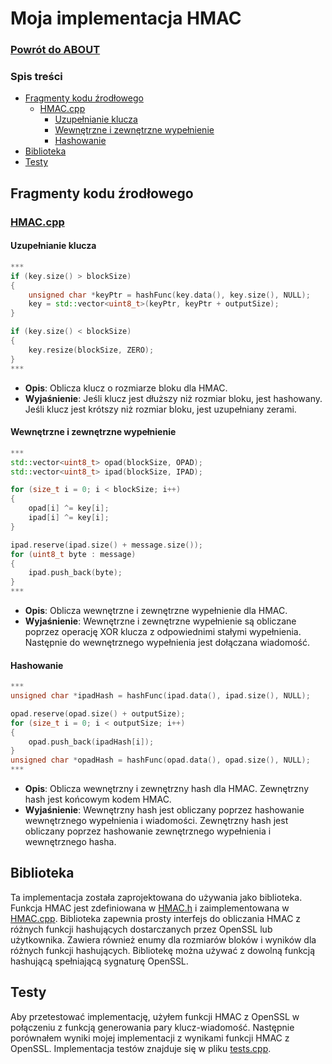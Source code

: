 # Moja implementacja HMAC

### [Powrót do ABOUT](../ABOUT.md)

### Spis treści

- [Fragmenty kodu źrodłowego](#fragmenty-kodu-źrodłowego)
  - [HMAC.cpp](#hmaccpp)
    - [Uzupełnianie klucza](#uzupełnianie-klucza)
    - [Wewnętrzne i zewnętrzne wypełnienie](#wewnętrzne-i-zewnętrzne-wypełnienie)
    - [Hashowanie](#hashowanie)
- [Biblioteka](#biblioteka)
- [Testy](#testy)

## Fragmenty kodu źrodłowego

### [HMAC.cpp](../src/HMAC.cpp)

#### Uzupełnianie klucza

```c++
***
if (key.size() > blockSize)
{
    unsigned char *keyPtr = hashFunc(key.data(), key.size(), NULL);
    key = std::vector<uint8_t>(keyPtr, keyPtr + outputSize);
}

if (key.size() < blockSize)
{
    key.resize(blockSize, ZERO);
}
***
```

- **Opis**: Oblicza klucz o rozmiarze bloku dla HMAC.
- **Wyjaśnienie**: Jeśli klucz jest dłuższy niż rozmiar bloku, jest hashowany. Jeśli klucz jest krótszy niż rozmiar bloku, jest uzupełniany zerami.

#### Wewnętrzne i zewnętrzne wypełnienie

```c++
***
std::vector<uint8_t> opad(blockSize, OPAD);
std::vector<uint8_t> ipad(blockSize, IPAD);

for (size_t i = 0; i < blockSize; i++)
{
    opad[i] ^= key[i];
    ipad[i] ^= key[i];
}

ipad.reserve(ipad.size() + message.size());
for (uint8_t byte : message)
{
    ipad.push_back(byte);
}
***
```

- **Opis**: Oblicza wewnętrzne i zewnętrzne wypełnienie dla HMAC.
- **Wyjaśnienie**: Wewnętrzne i zewnętrzne wypełnienie są obliczane poprzez operację XOR klucza z odpowiednimi stałymi wypełnienia. Następnie do wewnętrznego wypełnienia jest dołączana wiadomość.

#### Hashowanie

```c++
***
unsigned char *ipadHash = hashFunc(ipad.data(), ipad.size(), NULL);

opad.reserve(opad.size() + outputSize);
for (size_t i = 0; i < outputSize; i++)
{
    opad.push_back(ipadHash[i]);
}
unsigned char *opadHash = hashFunc(opad.data(), opad.size(), NULL);
***
```

- **Opis**: Oblicza wewnętrzny i zewnętrzny hash dla HMAC. Zewnętrzny hash jest końcowym kodem HMAC.
- **Wyjaśnienie**: Wewnętrzny hash jest obliczany poprzez hashowanie wewnętrznego wypełnienia i wiadomości. Zewnętrzny hash jest obliczany poprzez hashowanie zewnętrznego wypełnienia i wewnętrznego hasha.

## Biblioteka

Ta implementacja została zaprojektowana do używania jako biblioteka. Funkcja HMAC jest zdefiniowana w [HMAC.h](../src/HMAC.h) i zaimplementowana w [HMAC.cpp](../src/HMAC.cpp). Biblioteka zapewnia prosty interfejs do obliczania HMAC z różnych funkcji hashujących dostarczanych przez OpenSSL lub użytkownika. Zawiera również enumy dla rozmiarów bloków i wyników dla różnych funkcji hashujących. Bibliotekę można używać z dowolną funkcją hashującą spełniającą sygnaturę OpenSSL.

## Testy

Aby przetestować implementację, użyłem funkcji HMAC z OpenSSL w połączeniu z funkcją generowania pary klucz-wiadomość. Następnie porównałem wyniki mojej implementacji z wynikami funkcji HMAC z OpenSSL. Implementacja testów znajduje się w pliku [tests.cpp](../src/tests.cpp).


